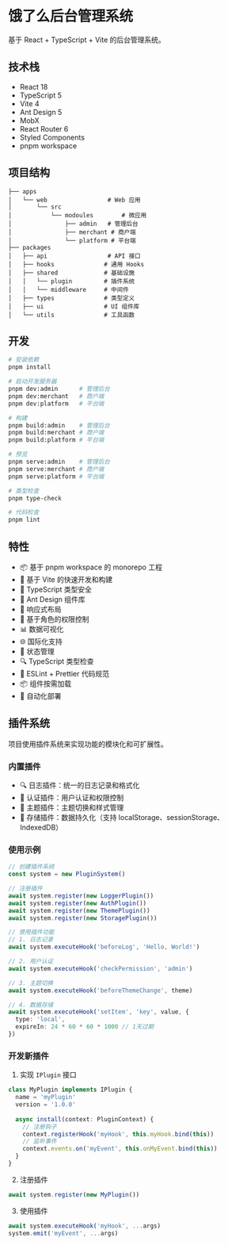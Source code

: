 # 饿了么后台管理系统

基于 React + TypeScript + Vite 的后台管理系统。

## 技术栈

- React 18
- TypeScript 5
- Vite 4
- Ant Design 5
- MobX
- React Router 6
- Styled Components
- pnpm workspace

## 项目结构

```
├── apps
│   └── web                 # Web 应用
│       └── src
│           └── modoules        # 微应用
│               ├── admin   # 管理后台
│               ├── merchant # 商户端
│               └── platform # 平台端
├── packages
│   ├── api                 # API 接口
│   ├── hooks              # 通用 Hooks
│   ├── shared             # 基础设施
│   │   └── plugin         # 插件系统
│   │   └── middleware     # 中间件
│   ├── types              # 类型定义
│   ├── ui                 # UI 组件库
│   └── utils              # 工具函数
```

## 开发

```bash
# 安装依赖
pnpm install

# 启动开发服务器
pnpm dev:admin      # 管理后台
pnpm dev:merchant   # 商户端
pnpm dev:platform   # 平台端

# 构建
pnpm build:admin    # 管理后台
pnpm build:merchant # 商户端
pnpm build:platform # 平台端

# 预览
pnpm serve:admin    # 管理后台
pnpm serve:merchant # 商户端
pnpm serve:platform # 平台端

# 类型检查
pnpm type-check

# 代码检查
pnpm lint
```

## 特性

- 📦 基于 pnpm workspace 的 monorepo 工程
- 🚀 基于 Vite 的快速开发和构建
- 💪 TypeScript 类型安全
- 🎨 Ant Design 组件库
- 📱 响应式布局
- 🔐 基于角色的权限控制
- 📊 数据可视化
- 🌐 国际化支持
- 🎯 状态管理
- 🔍 TypeScript 类型检查
- 📝 ESLint + Prettier 代码规范
- 📦 组件按需加载
- 🚀 自动化部署

## 插件系统

项目使用插件系统来实现功能的模块化和可扩展性。

### 内置插件

- 🔍 日志插件：统一的日志记录和格式化
- 🔐 认证插件：用户认证和权限控制
- 🎨 主题插件：主题切换和样式管理
- 💾 存储插件：数据持久化（支持 localStorage、sessionStorage、IndexedDB）

### 使用示例

```typescript
// 创建插件系统
const system = new PluginSystem()

// 注册插件
await system.register(new LoggerPlugin())
await system.register(new AuthPlugin())
await system.register(new ThemePlugin())
await system.register(new StoragePlugin())

// 使用插件功能
// 1. 日志记录
await system.executeHook('beforeLog', 'Hello, World!')

// 2. 用户认证
await system.executeHook('checkPermission', 'admin')

// 3. 主题切换
await system.executeHook('beforeThemeChange', theme)

// 4. 数据存储
await system.executeHook('setItem', 'key', value, {
  type: 'local',
  expireIn: 24 * 60 * 60 * 1000 // 1天过期
})
```

### 开发新插件

1. 实现 `IPlugin` 接口
```typescript
class MyPlugin implements IPlugin {
  name = 'myPlugin'
  version = '1.0.0'
  
  async install(context: PluginContext) {
    // 注册钩子
    context.registerHook('myHook', this.myHook.bind(this))
    // 监听事件
    context.events.on('myEvent', this.onMyEvent.bind(this))
  }
}
```

2. 注册插件
```typescript
await system.register(new MyPlugin())
```

3. 使用插件
```typescript
await system.executeHook('myHook', ...args)
system.emit('myEvent', ...args)
``` 